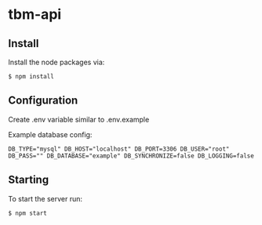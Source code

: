 # tbm-api


## Install

Install the node packages via:

`$ npm install`

## Configuration

Create .env variable similar to .env.example

Example database config:

`
    DB_TYPE="mysql"
    DB_HOST="localhost"
    DB_PORT=3306
    DB_USER="root"
    DB_PASS=""
    DB_DATABASE="example"
    DB_SYNCHRONIZE=false
    DB_LOGGING=false
`

## Starting

To start the server run:

`$ npm start`
